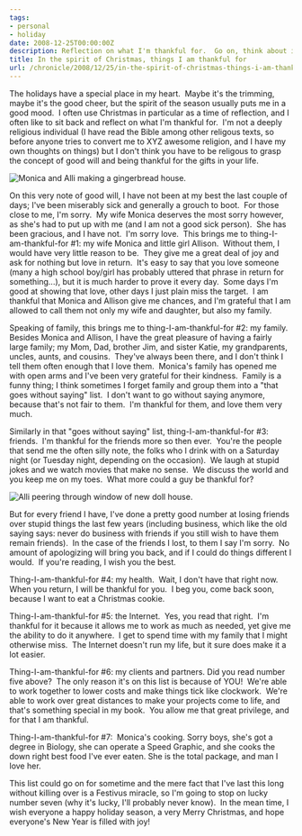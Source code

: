 ```yaml
---
tags:
- personal
- holiday
date: 2008-12-25T00:00:00Z
description: Reflection on what I'm thankful for.  Go on, think about it!
title: In the spirit of Christmas, things I am thankful for
url: /chronicle/2008/12/25/in-the-spirit-of-christmas-things-i-am-thankful-for/
---
```


The holidays have a special place in my heart.  Maybe it's the trimming, maybe it's the good cheer, but the spirit of the season usually puts me in a good mood.  I often use Christmas in particular as a time of reflection, and I often like to sit back and reflect on what I'm thankful for.  I'm not a deeply religious individual (I have read the Bible among other religous texts, so before anyone tries to convert me to XYZ awesome religion, and I have my own thoughts on things) but I don't think you have to be religous to grasp the concept of good will and being thankful for the gifts in your life.

<img src="/images/blog/2008/12/thankful_1.jpg" alt="Monica and Alli making a gingerbread house." />

On this very note of good will, I have not been at my best the last couple of days; I've been miserably sick and generally a grouch to boot.  For those close to me, I'm sorry.  My wife Monica deserves the most sorry however, as she's had to put up with me (and I am not a good sick person).  She has been gracious, and I have not.  I'm sorry love.  This brings me to thing-I-am-thankful-for #1: my wife Monica and little girl Allison.  Without them, I would have very little reason to be.  They give me a great deal of joy and ask for nothing but love in return.  It's easy to say that you love someone (many a high school boy/girl has probably uttered that phrase in return for something...), but it is much harder to prove it every day.  Some days I'm good at showing that love, other days I just plain miss the target.  I am thankful that Monica and Allison give me chances, and I'm grateful that I am allowed to call them not only my wife and daughter, but also my family.

Speaking of family, this brings me to  thing-I-am-thankful-for #2: my family.  Besides Monica and Allison, I have the great pleasure of having a fairly large family; my Mom, Dad, brother Jim, and sister Katie, my grandparents, uncles, aunts, and cousins.  They've always been there, and I don't think I tell them often enough that I love them.  Monica's family has opened me with open arms and I've been very grateful for their kindness.  Family is a funny thing; I think sometimes I forget family and group them into a "that goes without saying" list.  I don't want to go without saying anymore, because that's not fair to them.  I'm thankful for them, and love them very much.

Similarly in that "goes without saying" list,   thing-I-am-thankful-for #3: friends.  I'm thankful for the friends more so then ever.  You're the people that send me the often silly note, the folks who I drink with on a Saturday night (or Tuesday night, depending on the occasion).  We laugh at stupid jokes and we watch movies that make no sense.  We discuss the world and you keep me on my toes.  What more could a guy be thankful for?

<img src="/images/blog/2008/12/thankful_2.jpg" alt="Alli peering through window of new doll house." />

But for every friend I have, I've done a pretty good number at losing friends over stupid things the last few years (including business, which like the old saying says: never do business with friends if you still wish to have them remain friends).  In the case of the friends I lost, to them I say I'm sorry.  No amount of apologizing will bring you back, and if I could do things different I would.  If you're reading, I wish you the best.

Thing-I-am-thankful-for #4: my health.  Wait, I don't have that right now.  When you return, I will be thankful for you.  I beg you, come back soon, because I want to eat a Christmas cookie.

Thing-I-am-thankful-for #5: the Internet.  Yes, you read that right.  I'm thankful for it because it allows me to work as much as needed, yet give me the ability to do it anywhere.  I get to spend time with my family that I might otherwise miss.  The Internet doesn't run my life, but it sure does make it a lot easier.

Thing-I-am-thankful-for #6: my clients and partners. Did you read number five above?  The only reason it's on this list is because of YOU!  We're able to work together to lower costs and make things tick like clockwork.  We're able to work over great distances to make your projects come to life, and that's something special in my book.  You allow me that great privilege, and for that I am thankful.

Thing-I-am-thankful-for #7:  Monica's cooking. Sorry boys, she's got a degree in Biology, she can operate a Speed Graphic, and she cooks the down right best food I've ever eaten. She is the total package, and man I love her.

This list could go on for sometime and the mere fact that I've last this long without killing over is a Festivus miracle, so I'm going to stop on lucky number seven (why it's lucky, I'll probably never know).  In the mean time, I wish everyone a happy holiday season, a very Merry Christmas, and hope everyone's New Year is filled with joy!
